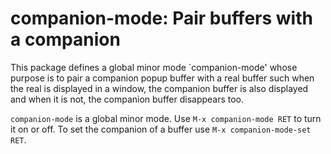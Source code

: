 # companion-mode: Pair buffers with a companion

This package defines a global minor mode `companion-mode' whose purpose is to pair a companion popup buffer with a real buffer such when the real is displayed in a window, the companion buffer is also displayed and when it is not, the companion buffer disappears too.

`companion-mode` is a global minor mode. Use `M-x companion-mode RET` to turn it on or off. To set the companion of a buffer use `M-x companion-mode-set RET`.
